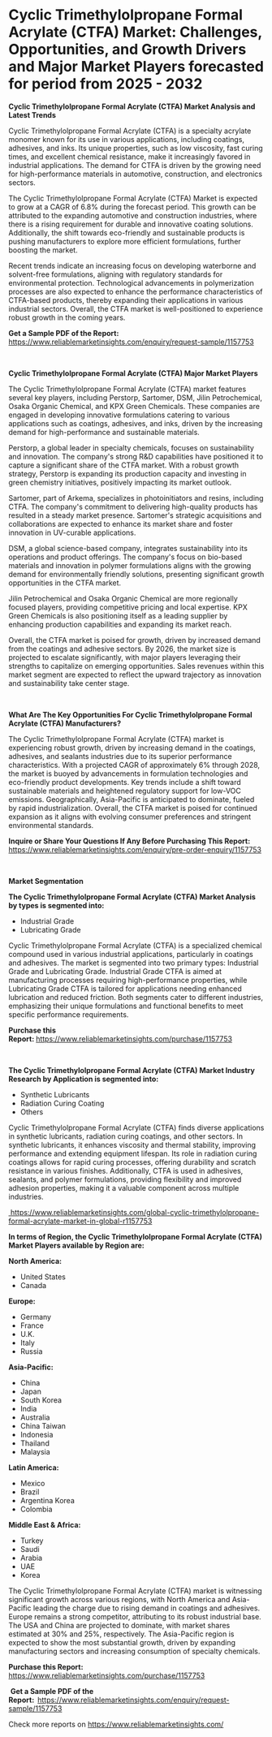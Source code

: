 <p><h1>Cyclic Trimethylolpropane Formal Acrylate (CTFA) Market: Challenges, Opportunities, and Growth Drivers and Major Market Players forecasted for period from 2025 - 2032</h1></p><p><strong>Cyclic Trimethylolpropane Formal Acrylate (CTFA) Market Analysis and Latest Trends</strong></p>
<p><p>Cyclic Trimethylolpropane Formal Acrylate (CTFA) is a specialty acrylate monomer known for its use in various applications, including coatings, adhesives, and inks. Its unique properties, such as low viscosity, fast curing times, and excellent chemical resistance, make it increasingly favored in industrial applications. The demand for CTFA is driven by the growing need for high-performance materials in automotive, construction, and electronics sectors.</p><p>The Cyclic Trimethylolpropane Formal Acrylate (CTFA) Market is expected to grow at a CAGR of 6.8% during the forecast period. This growth can be attributed to the expanding automotive and construction industries, where there is a rising requirement for durable and innovative coating solutions. Additionally, the shift towards eco-friendly and sustainable products is pushing manufacturers to explore more efficient formulations, further boosting the market.</p><p>Recent trends indicate an increasing focus on developing waterborne and solvent-free formulations, aligning with regulatory standards for environmental protection. Technological advancements in polymerization processes are also expected to enhance the performance characteristics of CTFA-based products, thereby expanding their applications in various industrial sectors. Overall, the CTFA market is well-positioned to experience robust growth in the coming years.</p></p>
<p><strong>Get a Sample PDF of the Report:&nbsp;</strong> <a href="https://www.reliablemarketinsights.com/enquiry/request-sample/1157753?utm_campaign=2143&utm_medium=2&utm_source=Github&utm_content=ia&utm_term=01022025&utm_id=cyclic-trimethylolpropane-formal-acrylate-ctfa">https://www.reliablemarketinsights.com/enquiry/request-sample/1157753</a></p>
<p>&nbsp;</p>
<p><strong>Cyclic Trimethylolpropane Formal Acrylate (CTFA) Major Market Players</strong></p>
<p><p>The Cyclic Trimethylolpropane Formal Acrylate (CTFA) market features several key players, including Perstorp, Sartomer, DSM, Jilin Petrochemical, Osaka Organic Chemical, and KPX Green Chemicals. These companies are engaged in developing innovative formulations catering to various applications such as coatings, adhesives, and inks, driven by the increasing demand for high-performance and sustainable materials.</p><p>Perstorp, a global leader in specialty chemicals, focuses on sustainability and innovation. The company's strong R&D capabilities have positioned it to capture a significant share of the CTFA market. With a robust growth strategy, Perstorp is expanding its production capacity and investing in green chemistry initiatives, positively impacting its market outlook.</p><p>Sartomer, part of Arkema, specializes in photoinitiators and resins, including CTFA. The company's commitment to delivering high-quality products has resulted in a steady market presence. Sartomer's strategic acquisitions and collaborations are expected to enhance its market share and foster innovation in UV-curable applications.</p><p>DSM, a global science-based company, integrates sustainability into its operations and product offerings. The company's focus on bio-based materials and innovation in polymer formulations aligns with the growing demand for environmentally friendly solutions, presenting significant growth opportunities in the CTFA market.</p><p>Jilin Petrochemical and Osaka Organic Chemical are more regionally focused players, providing competitive pricing and local expertise. KPX Green Chemicals is also positioning itself as a leading supplier by enhancing production capabilities and expanding its market reach.</p><p>Overall, the CTFA market is poised for growth, driven by increased demand from the coatings and adhesive sectors. By 2026, the market size is projected to escalate significantly, with major players leveraging their strengths to capitalize on emerging opportunities. Sales revenues within this market segment are expected to reflect the upward trajectory as innovation and sustainability take center stage.</p></p>
<p>&nbsp;</p>
<p><strong>What Are The Key Opportunities For Cyclic Trimethylolpropane Formal Acrylate (CTFA) Manufacturers?</strong></p>
<p><p>The Cyclic Trimethylolpropane Formal Acrylate (CTFA) market is experiencing robust growth, driven by increasing demand in the coatings, adhesives, and sealants industries due to its superior performance characteristics. With a projected CAGR of approximately 6% through 2028, the market is buoyed by advancements in formulation technologies and eco-friendly product developments. Key trends include a shift toward sustainable materials and heightened regulatory support for low-VOC emissions. Geographically, Asia-Pacific is anticipated to dominate, fueled by rapid industrialization. Overall, the CTFA market is poised for continued expansion as it aligns with evolving consumer preferences and stringent environmental standards.</p></p>
<p><strong>Inquire or Share Your Questions If Any Before Purchasing This Report:</strong> <a href="https://www.reliablemarketinsights.com/enquiry/pre-order-enquiry/1157753?utm_campaign=2143&utm_medium=2&utm_source=Github&utm_content=ia&utm_term=01022025&utm_id=cyclic-trimethylolpropane-formal-acrylate-ctfa">https://www.reliablemarketinsights.com/enquiry/pre-order-enquiry/1157753</a></p>
<p>&nbsp;</p>
<p><strong>Market Segmentation</strong></p>
<p><strong>The Cyclic Trimethylolpropane Formal Acrylate (CTFA) Market Analysis by types is segmented into:</strong></p>
<p><ul><li>Industrial Grade</li><li>Lubricating Grade</li></ul></p>
<p><p>Cyclic Trimethylolpropane Formal Acrylate (CTFA) is a specialized chemical compound used in various industrial applications, particularly in coatings and adhesives. The market is segmented into two primary types: Industrial Grade and Lubricating Grade. Industrial Grade CTFA is aimed at manufacturing processes requiring high-performance properties, while Lubricating Grade CTFA is tailored for applications needing enhanced lubrication and reduced friction. Both segments cater to different industries, emphasizing their unique formulations and functional benefits to meet specific performance requirements.</p></p>
<p><strong>Purchase this Report:&nbsp;</strong><a href="https://www.reliablemarketinsights.com/purchase/1157753?utm_campaign=2143&utm_medium=2&utm_source=Github&utm_content=ia&utm_term=01022025&utm_id=cyclic-trimethylolpropane-formal-acrylate-ctfa">https://www.reliablemarketinsights.com/purchase/1157753</a></p>
<p>&nbsp;</p>
<p><strong>The Cyclic Trimethylolpropane Formal Acrylate (CTFA) Market Industry Research by Application is segmented into:</strong></p>
<p><ul><li>Synthetic Lubricants</li><li>Radiation Curing Coating</li><li>Others</li></ul></p>
<p><p>Cyclic Trimethylolpropane Formal Acrylate (CTFA) finds diverse applications in synthetic lubricants, radiation curing coatings, and other sectors. In synthetic lubricants, it enhances viscosity and thermal stability, improving performance and extending equipment lifespan. Its role in radiation curing coatings allows for rapid curing processes, offering durability and scratch resistance in various finishes. Additionally, CTFA is used in adhesives, sealants, and polymer formulations, providing flexibility and improved adhesion properties, making it a valuable component across multiple industries.</p></p>
<p><a href="https://www.reliablemarketinsights.com/global-cyclic-trimethylolpropane-formal-acrylate-market-in-global-r1157753?utm_campaign=2143&utm_medium=2&utm_source=Github&utm_content=ia&utm_term=01022025&utm_id=cyclic-trimethylolpropane-formal-acrylate-ctfa">&nbsp;https://www.reliablemarketinsights.com/global-cyclic-trimethylolpropane-formal-acrylate-market-in-global-r1157753</a></p>
<p><strong>In terms of Region, the Cyclic Trimethylolpropane Formal Acrylate (CTFA) Market Players available by Region are:</strong></p>
<p>
    <p> <strong> North America: </strong>
        <ul>
            <li>United States</li>
            <li>Canada</li>
        </ul>
        </p> 
    <p> <strong> Europe: </strong>
        <ul>
            <li>Germany</li>
            <li>France</li>
            <li>U.K.</li>
            <li>Italy</li>
            <li>Russia</li>
        </ul>
        </p> 
    <p> <strong> Asia-Pacific: </strong>
        <ul>
            <li>China</li>
            <li>Japan</li>
            <li>South Korea</li>
            <li>India</li>
            <li>Australia</li>
            <li>China Taiwan</li>
            <li>Indonesia</li>
            <li>Thailand</li>
            <li>Malaysia</li>
        </ul>
        </p> 
    <p> <strong> Latin America: </strong>
        <ul>
            <li>Mexico</li>
            <li>Brazil</li>
            <li>Argentina Korea</li>
            <li>Colombia</li>
        </ul>
        </p> 
    <p> <strong> Middle East & Africa: </strong>
        <ul>
            <li>Turkey</li>
            <li>Saudi</li>
            <li>Arabia</li>
            <li>UAE</li>
            <li>Korea</li>
        </ul>
    </p>
    </p>
<p><p>The Cyclic Trimethylolpropane Formal Acrylate (CTFA) market is witnessing significant growth across various regions, with North America and Asia-Pacific leading the charge due to rising demand in coatings and adhesives. Europe remains a strong competitor, attributing to its robust industrial base. The USA and China are projected to dominate, with market shares estimated at 30% and 25%, respectively. The Asia-Pacific region is expected to show the most substantial growth, driven by expanding manufacturing sectors and increasing consumption of specialty chemicals.</p></p>
<p><strong>Purchase this Report: </strong><a href="https://www.reliablemarketinsights.com/purchase/1157753?utm_campaign=2143&utm_medium=2&utm_source=Github&utm_content=ia&utm_term=01022025&utm_id=cyclic-trimethylolpropane-formal-acrylate-ctfa">https://www.reliablemarketinsights.com/purchase/1157753</a></p>
<p>&nbsp;<strong>Get a Sample PDF of the Report:&nbsp;&nbsp;</strong><a href="https://www.reliablemarketinsights.com/enquiry/request-sample/1157753?utm_campaign=2143&utm_medium=2&utm_source=Github&utm_content=ia&utm_term=01022025&utm_id=cyclic-trimethylolpropane-formal-acrylate-ctfa">https://www.reliablemarketinsights.com/enquiry/request-sample/1157753</a></p>
<p><strong></strong></p>
<p>Check more reports on <a href="https://www.reliablemarketinsights.com/?utm_campaign=2143&utm_medium=2&utm_source=Github&utm_content=ia&utm_term=01022025&utm_id=cyclic-trimethylolpropane-formal-acrylate-ctfa">https://www.reliablemarketinsights.com/</a></p>